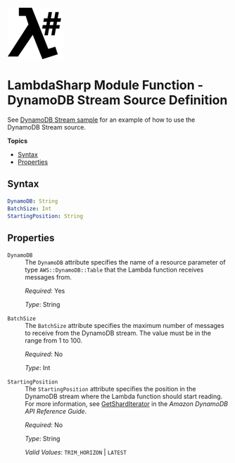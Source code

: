 ![λ#](LambdaSharp_v2_small.png)

# LambdaSharp Module Function - DynamoDB Stream Source Definition

See [DynamoDB Stream sample](../Samples/DynamoDBSample/) for an example of how to use the DynamoDB Stream source.

__Topics__
* [Syntax](#syntax)
* [Properties](#properties)

## Syntax

```yaml
DynamoDB: String
BatchSize: Int
StartingPosition: String
```

## Properties

<dl>
<dt><code>DynamoDB</code></dt>
<dd>
The <code>DynamoDB</code> attribute specifies the name of a resource parameter of type <code>AWS::DynamoDB::Table</code> that the Lambda function receives messages from.

<i>Required</i>: Yes

<i>Type</i>: String
</dd>

<dt><code>BatchSize</code></dt>
<dd>
The <code>BatchSize</code> attribute specifies the maximum number of messages to receive from the DynamoDB stream. The value must be in the range from 1 to 100.

<i>Required</i>: No

<i>Type</i>: Int
</dd>

<dt><code>StartingPosition</code></dt>
<dd>
The <code>StartingPosition</code> attribute specifies the position in the DynamoDB stream where the Lambda function should start reading. For more information, see <a href="https://docs.aws.amazon.com/amazondynamodb/latest/APIReference/API_streams_GetShardIterator.html">GetShardIterator</a> in the <i>Amazon DynamoDB API Reference Guide</i>.

<i>Required</i>: No

<i>Type</i>: String

<i>Valid Values</i>: <code>TRIM_HORIZON</code> | <code>LATEST</code>
</dd>
</dl>
